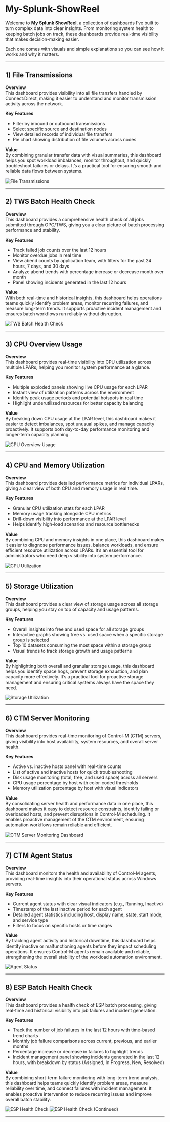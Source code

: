 # My-Splunk-ShowReel 

Welcome to **My Splunk ShowReel**, a collection of dashboards I’ve built to turn complex data into clear insights. From monitoring system health to keeping batch jobs on track, these dashboards provide real-time visibility that makes decision-making easier.

Each one comes with visuals and simple explanations so you can see how it works and why it matters.

---

## 1) File Transmissions  

**Overview**  
This dashboard provides visibility into all file transfers handled by Connect:Direct, making it easier to understand and monitor transmission activity across the network.  

**Key Features**  
- Filter by inbound or outbound transmissions  
- Select specific source and destination nodes  
- View detailed records of individual file transfers  
- Pie chart showing distribution of file volumes across nodes  

**Value**  
By combining granular transfer data with visual summaries, this dashboard helps you spot workload imbalances, monitor throughput, and quickly troubleshoot failures or delays. It’s a practical tool for ensuring smooth and reliable data flows between systems.  

![File Transmissions](images/File%20Transmissions.png)

---

## 2) TWS Batch Health Check  

**Overview**  
This dashboard provides a comprehensive health check of all jobs submitted through OPC/TWS, giving you a clear picture of batch processing performance and stability.  

**Key Features**  
- Track failed job counts over the last 12 hours  
- Monitor overdue jobs in real time  
- View abend counts by application team, with filters for the past 24 hours, 7 days, and 30 days  
- Analyze abend trends with percentage increase or decrease month over month  
- Panel showing incidents generated in the last 12 hours  

**Value**  
With both real-time and historical insights, this dashboard helps operations teams quickly identify problem areas, monitor recurring failures, and measure long-term trends. It supports proactive incident management and ensures batch workflows run reliably without disruption.  

![TWS Batch Health Check](images/TWS%20Batch%20Health%20Check.png)

---

## 3) CPU Overview Usage  

**Overview**  
This dashboard provides real-time visibility into CPU utilization across multiple LPARs, helping you monitor system performance at a glance.  

**Key Features**  
- Multiple exploded panels showing live CPU usage for each LPAR  
- Instant view of utilization patterns across the environment  
- Identify peak usage periods and potential hotspots in real time  
- Highlight underutilized resources for better capacity balancing  

**Value**  
By breaking down CPU usage at the LPAR level, this dashboard makes it easier to detect imbalances, spot unusual spikes, and manage capacity proactively. It supports both day-to-day performance monitoring and longer-term capacity planning.  

![CPU Overview Usage](images/CPU%20Overview%20Usage.png)

---

## 4) CPU and Memory Utilization  

**Overview**  
This dashboard provides detailed performance metrics for individual LPARs, giving a clear view of both CPU and memory usage in real time.  

**Key Features**  
- Granular CPU utilization stats for each LPAR  
- Memory usage tracking alongside CPU metrics  
- Drill-down visibility into performance at the LPAR level  
- Helps identify high-load scenarios and resource bottlenecks  

**Value**  
By combining CPU and memory insights in one place, this dashboard makes it easier to diagnose performance issues, balance workloads, and ensure efficient resource utilization across LPARs. It’s an essential tool for administrators who need deep visibility into system performance.  

![CPU Utilization](images/CPU%20Utilization.png)

---

## 5) Storage Utilization  

**Overview**  
This dashboard provides a clear view of storage usage across all storage groups, helping you stay on top of capacity and usage patterns.  

**Key Features**  
- Overall insights into free and used space for all storage groups  
- Interactive graphs showing free vs. used space when a specific storage group is selected  
- Top 10 datasets consuming the most space within a storage group  
- Visual trends to track storage growth and usage patterns  

**Value**  
By highlighting both overall and granular storage usage, this dashboard helps you identify space hogs, prevent storage exhaustion, and plan capacity more effectively. It’s a practical tool for proactive storage management and ensuring critical systems always have the space they need.  

![Storage Utilization](images/Storage%20Utilization.png)

---

## 6) CTM Server Monitoring  

**Overview**  
This dashboard provides real-time monitoring of Control-M (CTM) servers, giving visibility into host availability, system resources, and overall server health.  

**Key Features**  
- Active vs. inactive hosts panel with real-time counts  
- List of active and inactive hosts for quick troubleshooting  
- Disk usage monitoring (total, free, and used space) across all servers  
- CPU usage percentage by host with color-coded thresholds  
- Memory utilization percentage by host with visual indicators  

**Value**  
By consolidating server health and performance data in one place, this dashboard makes it easy to detect resource constraints, identify failing or overloaded hosts, and prevent disruptions in Control-M scheduling. It enables proactive management of the CTM environment, ensuring automation workflows remain reliable and efficient.  

![CTM Server Monitoring Dashboard](images/CTM%20Server%20Monitoring%20Dashboard.png)

---

## 7) CTM Agent Status  

**Overview**  
This dashboard monitors the health and availability of Control-M agents, providing real-time insights into their operational status across Windows servers.  

**Key Features**  
- Current agent status with clear visual indicators (e.g., Running, Inactive)  
- Timestamp of the last inactive period for each agent  
- Detailed agent statistics including host, display name, state, start mode, and service type  
- Filters to focus on specific hosts or time ranges  

**Value**  
By tracking agent activity and historical downtime, this dashboard helps identify inactive or malfunctioning agents before they impact scheduling operations. It ensures Control-M agents remain available and reliable, strengthening the overall stability of the workload automation environment.  

![Agent Status](images/Agent%20Status.png)

---

## 8) ESP Batch Health Check  

**Overview**  
This dashboard provides a health check of ESP batch processing, giving real-time and historical visibility into job failures and incident generation.  

**Key Features**  
- Track the number of job failures in the last 12 hours with time-based trend charts  
- Monthly job failure comparisons across current, previous, and earlier months  
- Percentage increase or decrease in failures to highlight trends  
- Incident management panel showing incidents generated in the last 12 hours, with breakdown by status (Assigned, In Progress, New, Resolved)  

**Value**  
By combining short-term failure monitoring with long-term trend analysis, this dashboard helps teams quickly identify problem areas, measure reliability over time, and connect failures with incident management. It enables proactive intervention to reduce recurring issues and improve overall batch stability.

![ESP Health Check](images/ESP%20Health%20Check.png)
![ESP Health Check (Continued)](images/ESP%20Health%20Check_1.png)

---
